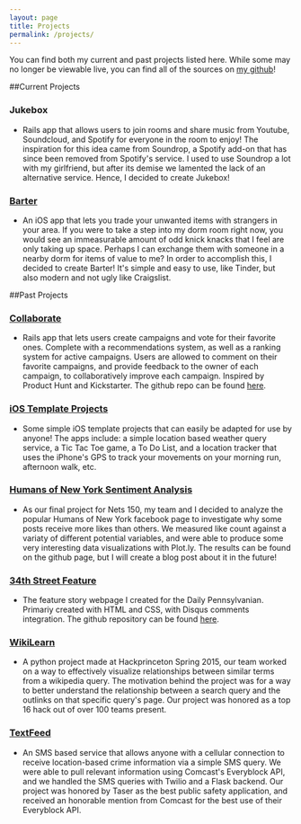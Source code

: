 ```yaml
---
layout: page
title: Projects
permalink: /projects/
---
```


You can find both my current and past projects listed here. While some may no longer be viewable live, you can find all of the sources on [my github](https://github.com/jgao1995)!

##Current Projects

### Jukebox
- Rails app that allows users to join rooms and share music from Youtube, Soundcloud, and Spotify for everyone in the room to enjoy! The inspiration for this idea came from Soundrop, a Spotify add-on that has since been removed from Spotify's service. I used to use Soundrop a lot with my girlfriend, but after its demise we lamented the lack of an alternative service. Hence, I decided to create Jukebox! 

### [Barter](https://github.com/jgao1995/Barter)
- An iOS app that lets you trade your unwanted items with strangers in your area. If you were to take a step into my dorm room right now, you would see an immeasurable amount of odd knick knacks that I feel are only taking up space. Perhaps I can exchange them with someone in a nearby dorm for items of value to me? In order to accomplish this, I decided to create Barter! It's simple and easy to use, like Tinder, but also modern and not ugly like Craigslist. 

##Past Projects

### [Collaborate](http://collaborate-io.herokuapp.com/) 
- Rails app that lets users create campaigns and vote for their favorite ones. Complete with a recommendations system, as well as a ranking system for active campaigns. Users are allowed to comment on their favorite campaigns, and provide feedback to the owner of each campaign, to collaboratively improve each campaign. Inspired by Product Hunt and Kickstarter. The github repo can be found [here](https://github.com/jgao1995/Collaborate).

### [iOS Template Projects](https://github.com/jgao1995/iOS-Template-Projects)
- Some simple iOS template projects that can easily be adapted for use by anyone! The apps include: a simple location based weather query service, a Tic Tac Toe game, a To Do List, and a location tracker that uses the iPhone's GPS to track your movements on your morning run, afternoon walk, etc.

### [Humans of New York Sentiment Analysis](https://github.com/jgao1995/HONY-Analysis)
- As our final project for Nets 150, my team and I decided to analyze the popular Humans of New York facebook page to investigate why some posts receive more likes than others. We measured like count against a variaty of different potential variables, and were able to produce some very interesting data visualizations with Plot.ly. The results can be found on the github page, but I will create a blog post about it in the future!

### [34th Street Feature](http://jgao1995.github.io/34thStreet/)
- The feature story webpage I created for the Daily Pennsylvanian. Primariy created with HTML and CSS, with Disqus comments integration. The github repository can be found [here](https://github.com/jgao1995/34thStreet/tree/gh-pages).

### [WikiLearn](https://github.com/ryin1/wikilearn)
- A python project made at Hackprinceton Spring 2015, our team worked on a way to effectively visualize relationships between similar terms from a wikipedia query. The motivation behind the project was for a way to better understand the relationship between a search query and the outlinks on that specific query's page. Our project was honored as a top 16 hack out of over 100 teams present.

### [TextFeed](https://github.com/jgao1995/TextFeed) 
- An SMS based service that allows anyone with a cellular connection to receive location-based crime information via a simple SMS query. We were able to pull relevant information using Comcast's Everyblock API, and we handled the SMS queries with Twilio and a Flask backend. Our project was honored by Taser as the best public safety application, and received an honorable mention from Comcast for the best use of their Everyblock API. 
